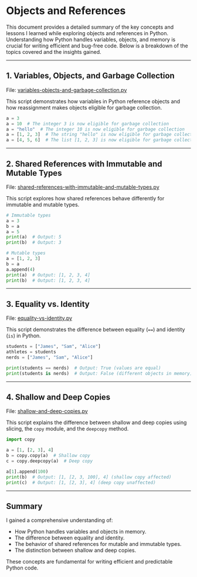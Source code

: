 # Objects and References

This document provides a detailed summary of the key concepts and lessons I learned while exploring objects and references in Python. Understanding how Python handles variables, objects, and memory is crucial for writing efficient and bug-free code. Below is a breakdown of the topics covered and the insights gained.

---

## 1. Variables, Objects, and Garbage Collection
File: [variables-objects-and-garbage-collection.py](14-objects-and-references/variables-objects-and-garbage-collection.py)

This script demonstrates how variables in Python reference objects and how reassignment makes objects eligible for garbage collection.

```python
a = 3
a = 10  # The integer 3 is now eligible for garbage collection
a = "hello"  # The integer 10 is now eligible for garbage collection
a = [1, 2, 3]  # The string "hello" is now eligible for garbage collection
a = [4, 5, 6]  # The list [1, 2, 3] is now eligible for garbage collection
```

---

## 2. Shared References with Immutable and Mutable Types
File: [shared-references-with-immutable-and-mutable-types.py](14-objects-and-references/shared-references-with-immutable-and-mutable-types.py)

This script explores how shared references behave differently for immutable and mutable types.

```python
# Immutable types
a = 3
b = a
a = 5
print(a)  # Output: 5
print(b)  # Output: 3

# Mutable types
a = [1, 2, 3]
b = a
a.append(4)
print(a)  # Output: [1, 2, 3, 4]
print(b)  # Output: [1, 2, 3, 4]
```

---

## 3. Equality vs. Identity
File: [equality-vs-identity.py](14-objects-and-references/equality-vs-identity.py)

This script demonstrates the difference between equality (`==`) and identity (`is`) in Python.

```python
students = ["James", "Sam", "Alice"]
athletes = students
nerds = ["James", "Sam", "Alice"]

print(students == nerds)  # Output: True (values are equal)
print(students is nerds)  # Output: False (different objects in memory)
```

---

## 4. Shallow and Deep Copies
File: [shallow-and-deep-copies.py](14-objects-and-references/shallow-and-deep-copies.py)

This script explains the difference between shallow and deep copies using slicing, the `copy` module, and the `deepcopy` method.

```python
import copy

a = [1, [2, 3], 4]
b = copy.copy(a)  # Shallow copy
c = copy.deepcopy(a)  # Deep copy

a[1].append(100)
print(b)  # Output: [1, [2, 3, 100], 4] (shallow copy affected)
print(c)  # Output: [1, [2, 3], 4] (deep copy unaffected)
```

---

## Summary

I gained a comprehensive understanding of:
- How Python handles variables and objects in memory.
- The difference between equality and identity.
- The behavior of shared references for mutable and immutable types.
- The distinction between shallow and deep copies.

These concepts are fundamental for writing efficient and predictable Python code.